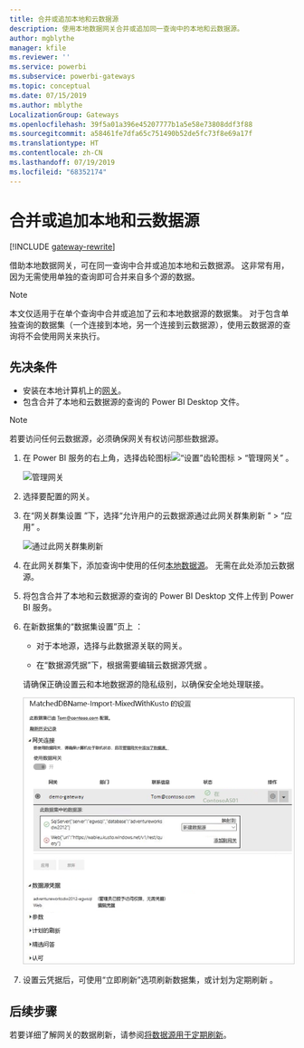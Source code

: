 ```yaml
---
title: 合并或追加本地和云数据源
description: 使用本地数据网关合并或追加同一查询中的本地和云数据源。
author: mgblythe
manager: kfile
ms.reviewer: ''
ms.service: powerbi
ms.subservice: powerbi-gateways
ms.topic: conceptual
ms.date: 07/15/2019
ms.author: mblythe
LocalizationGroup: Gateways
ms.openlocfilehash: 39f5a01a396e45207777b1a5e58e73808ddf3f88
ms.sourcegitcommit: a58461fe7dfa65c751490b52de5fc73f8e69a17f
ms.translationtype: HT
ms.contentlocale: zh-CN
ms.lasthandoff: 07/19/2019
ms.locfileid: "68352174"
---
```

# <a name="merge-or-append-on-premises-and-cloud-data-sources"></a>合并或追加本地和云数据源

[!INCLUDE [gateway-rewrite](includes/gateway-rewrite.md)]

借助本地数据网关，可在同一查询中合并或追加本地和云数据源。 这非常有用，因为无需使用单独的查询即可合并来自多个源的数据。

>[!NOTE]
>本文仅适用于在单个查询中合并或追加了云和本地数据源的数据集。 对于包含单独查询的数据集（一个连接到本地，另一个连接到云数据源），使用云数据源的查询将不会使用网关来执行。

## <a name="prerequisites"></a>先决条件

- 安装在本地计算机上的[网关](/data-integration/gateway/service-gateway-install)。
- 包含合并了本地和云数据源的查询的 Power BI Desktop 文件。

>[!NOTE]
>若要访问任何云数据源，必须确保网关有权访问那些数据源。

1. 在 Power BI 服务的右上角，选择齿轮图标![“设置”齿轮图标](media/service-gateway-mashup-on-premises-cloud/icon-gear.png) > “管理网关”  。

    ![管理网关](media/service-gateway-mashup-on-premises-cloud/manage-gateways.png)

2. 选择要配置的网关。

3. 在“网关群集设置  ”下，选择“允许用户的云数据源通过此网关群集刷新  ” > “应用”  。

    ![通过此网关群集刷新](media/service-gateway-mashup-on-premises-cloud/refresh-gateway-cluster.png)

4. 在此网关群集下，添加查询中使用的任何[本地数据源](service-gateway-enterprise-manage-scheduled-refresh.md#add-a-data-source)。 无需在此处添加云数据源。

5. 将包含合并了本地和云数据源的查询的 Power BI Desktop 文件上传到 Power BI 服务。

6. 在新数据集的“数据集设置”页上  ：

   - 对于本地源，选择与此数据源关联的网关。

   - 在“数据源凭据”下，根据需要编辑云数据源凭据  。

    请确保正确设置云和本地数据源的隐私级别，以确保安全地处理联接。

     ![数据集设置](media/service-gateway-mashup-on-premises-cloud/dataset-settings.png)

7. 设置云凭据后，可使用“立即刷新”选项刷新数据集，或计划为定期刷新  。

## <a name="next-steps"></a>后续步骤

若要详细了解网关的数据刷新，请参阅[将数据源用于定期刷新](service-gateway-enterprise-manage-scheduled-refresh.md#using-the-data-source-for-scheduled-refresh)。
